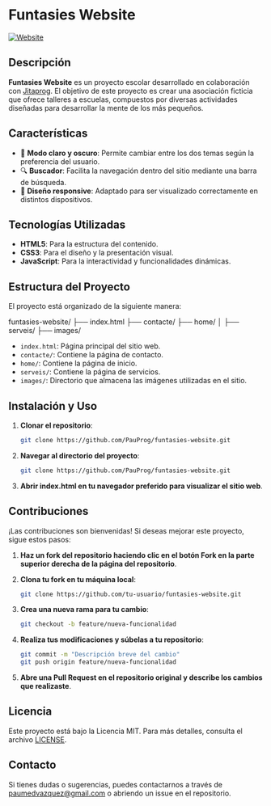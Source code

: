 # Funtasies Website

[![Website](https://img.shields.io/website?url=https%3A%2F%2Ffuntasies-website.vercel.app)](https://funtasies-website.vercel.app)

## Descripción

**Funtasies Website** es un proyecto escolar desarrollado en colaboración con [Jitaprog](https://github.com/Jitaprog). El objetivo de este proyecto es crear una asociación ficticia que ofrece talleres a escuelas, compuestos por diversas actividades diseñadas para desarrollar la mente de los más pequeños.

## Características

- 🌙 **Modo claro y oscuro**: Permite cambiar entre los dos temas según la preferencia del usuario.
- 🔍 **Buscador**: Facilita la navegación dentro del sitio mediante una barra de búsqueda.
- 📱 **Diseño responsive**: Adaptado para ser visualizado correctamente en distintos dispositivos.

## Tecnologías Utilizadas

- **HTML5**: Para la estructura del contenido.
- **CSS3**: Para el diseño y la presentación visual.
- **JavaScript**: Para la interactividad y funcionalidades dinámicas.

## Estructura del Proyecto

El proyecto está organizado de la siguiente manera:

funtasies-website/ ├── index.html ├── contacte/ ├── home/ │ ├── serveis/ ├── images/

- `index.html`: Página principal del sitio web.
- `contacte/`: Contiene la página de contacto.
- `home/`: Contiene la página de inicio.
- `serveis/`: Contiene la página de servicios.
- `images/`: Directorio que almacena las imágenes utilizadas en el sitio.

## Instalación y Uso

1. **Clonar el repositorio**:

   ```bash
   git clone https://github.com/PauProg/funtasies-website.git
2. **Navegar al directorio del proyecto**:

   ```bash
   git clone https://github.com/PauProg/funtasies-website.git
3. **Abrir index.html en tu navegador preferido para visualizar el sitio web**.

## Contribuciones

¡Las contribuciones son bienvenidas! Si deseas mejorar este proyecto, sigue estos pasos:

1. **Haz un fork del repositorio haciendo clic en el botón Fork en la parte superior derecha de la página del repositorio**.
2. **Clona tu fork en tu máquina local**:

   ```bash
   git clone https://github.com/tu-usuario/funtasies-website.git
3. **Crea una nueva rama para tu cambio**:

   ```bash
   git checkout -b feature/nueva-funcionalidad
4. **Realiza tus modificaciones y súbelas a tu repositorio**:

   ```bash
   git commit -m "Descripción breve del cambio"
   git push origin feature/nueva-funcionalidad
5.  **Abre una Pull Request en el repositorio original y describe los cambios que realizaste**.

## Licencia

Este proyecto está bajo la Licencia MIT. Para más detalles, consulta el archivo [LICENSE](LICENSE).

## Contacto

Si tienes dudas o sugerencias, puedes contactarnos a través de [paumedvazquez@gmail.com](mailto:paumedvazquez@gmail.com) o abriendo un issue en el repositorio.
